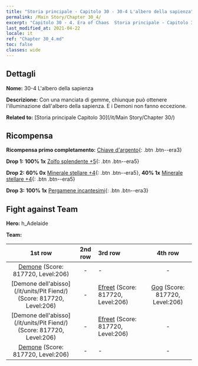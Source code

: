 ```yaml
---
title: "Storia principale - Capitolo 30 - 30-4 L'albero della sapienza"
permalink: /Main Story/Chapter 30_4/
excerpt: "Capitolo 30 - 4. Era of Chaos  Storia principale - Capitolo 30_4. 30-4 L'albero della sapienza"
last_modified_at: 2021-04-22
locale: it
ref: "Chapter 30_4.md"
toc: false
classes: wide
---
```


## Dettagli

 **Nome:** 30-4 L'albero della sapienza

 **Descrizione:** Con una manciata di gemme, chiunque può ottenere l'illuminazione dall'albero della sapienza. E i Demoni non fanno eccezione.

 **Related to:** [Storia principale Capitolo 30](/it/Main Story/Chapter 30/)

## Ricompensa

 **Ricompensa primo completamento:** [Chiave d'argento](/ItemsIT/con_693/){: .btn .btn--era3}

 **Drop 1:** **100% 1x** [Zolfo splendente +5](/ItemsIT/mat_99/){: .btn .btn--era5}

 **Drop 2:** **60% 0x** [Minerale stellare +4](/ItemsIT/mat_89/){: .btn .btn--era5}, **40% 1x** [Minerale stellare +4](/ItemsIT/mat_89/){: .btn .btn--era5}

 **Drop 3:** **100% 1x** [Pergamene incantesimi](/ItemsIT/con_694/){: .btn .btn--era3}


## Fight against Team
 **Hero:** h_Adelaide

 **Team:**


  | 1st row | 2nd row | 3rd row | 4th row |
  |:----:|:----:|:----|:----:|
  | [Demone](/it/units/Demon/) (Score: 817720, Level:206)  | - | - | - |
  | [Demone dell'abisso](/it/units/Pit Fiend/) (Score: 817720, Level:206)  | - | [Efreet](/it/units/Efreeti/) (Score: 817720, Level:206)  | [Gog](/it/units/Gog/) (Score: 817720, Level:206)  |
  | [Demone dell'abisso](/it/units/Pit Fiend/) (Score: 817720, Level:206)  | - | [Efreet](/it/units/Efreeti/) (Score: 817720, Level:206)  | - |
  | [Demone](/it/units/Demon/) (Score: 817720, Level:206)  | - | - | - |


